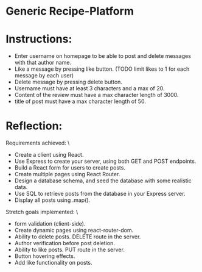 # Generic Recipe-Platform

# Instructions:

- Enter username on homepage to be able to post and delete messages with that author name.
- Like a message by pressing like button. (TODO limit likes to 1 for each message by each user)
- Delete message by pressing delete button.
- Username must have at least 3 characters and a max of 20.
- Content of the review must have a max character length of 3000.
- title of post must have a max character length of 50.

# Reflection:

Requirements achieved: \

- Create a client using React.
- Use Express to create your server, using both GET and POST endpoints.
- Build a React form for users to create posts.
- Create multiple pages using React Router.
- Design a database schema, and seed the database with some realistic data.
- Use SQL to retrieve posts from the database in your Express server.
- Display all posts using .map().

Stretch goals implemented: \

- form validation (client-side).
- Create dynamic pages using react-router-dom.
- Ability to delete posts. DELETE route in the server.
- Author verification before post deletion.
- Ability to like posts. PUT route in the server.
- Button hovering effects.
- Add like functionality on posts.
